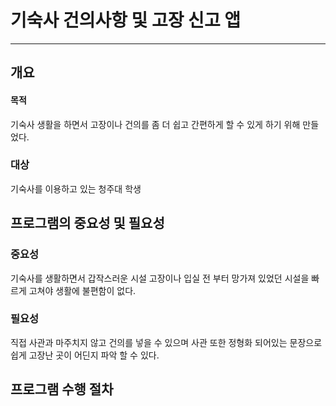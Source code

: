 # 기숙사 건의사항 및 고장 신고 앱

----


## 개요


#### 목적

기숙사 생활을 하면서 고장이나 건의를 좀 더 쉽고 간편하게 할 수 있게 하기 위해 만들었다.

### 대상

기숙사를 이용하고 있는 청주대 학생

## 프로그램의 중요성 및 필요성

### 중요성

기숙사를 생활하면서 갑작스러운 시설 고장이나 입실 전 부터 망가져 있었던 시설을 빠르게 고쳐야 생활에 불편함이 없다.

### 필요성

직접 사관과 마주치지 않고 건의를 넣을 수 있으며 사관 또한 정형화 되어있는 문장으로 쉽게 고장난 곳이 어딘지 파악 할 수 있다.

## 프로그램 수행 절차


